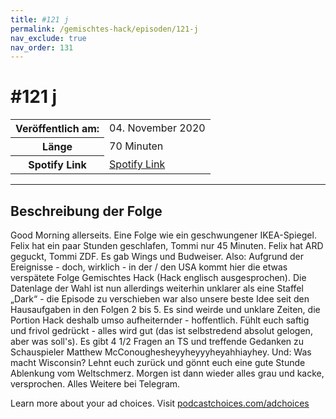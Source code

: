 ```yaml
---
title: #121 j
permalink: /gemischtes-hack/episoden/121-j
nav_exclude: true
nav_order: 131
---
```


# #121 j
<table class="resp-table dcf-table dcf-table-responsive dcf-table-bordered dcf-table-striped dcf-w-100%">
                    <tbody>
                        <tr>
                            <th scope="row">Veröffentlich am:</th>
                            <td data-label="Veröffentlich am:">04. November 2020</td>
                        </tr>
                        <tr>
                            <th scope="row">Länge </th>
                            <td data-label="Länge ">70 Minuten</td>
                        </tr><tr>
                                <th scope="row">Spotify Link</th>
                                <td data-label="Spotify Link"><a href="https://open.spotify.com/episode/3NgDxSLt6MJMD56QWIfLyv">Spotify Link</a></td>
                            </tr></tbody>
                </table>

***

## Beschreibung der Folge

<div>
<p>Good Morning allerseits. Eine Folge wie ein geschwungener IKEA-Spiegel. Felix hat ein paar Stunden geschlafen, Tommi nur 45 Minuten. Felix hat ARD geguckt, Tommi ZDF. Es gab Wings und Budweiser. Also: Aufgrund der Ereignisse - doch, wirklich - in der / den USA kommt hier die etwas verspätete Folge Gemischtes Hack (Hack englisch ausgesprochen). Die Datenlage der Wahl ist nun allerdings weiterhin unklarer als eine Staffel „Dark“ - die Episode zu verschieben war also unsere beste Idee seit den Hausaufgaben in den Folgen 2 bis 5. Es sind weirde und unklare Zeiten, die Portion Hack deshalb umso aufheiternder - hoffentlich. Fühlt euch saftig und frivol gedrückt - alles wird gut (das ist selbstredend absolut gelogen, aber was soll's). Es gibt 4 1/2 Fragen an TS und treffende Gedanken zu Schauspieler Matthew McConoughesheyyheyyyheyahhiayhey. Und: Was macht Wisconsin? Lehnt euch zurück und gönnt euch eine gute Stunde Ablenkung vom Weltschmerz. Morgen ist dann wieder alles grau und kacke, versprochen. Alles Weitere bei Telegram.</p><p> </p><p>Learn more about your ad choices. Visit <a href="https://podcastchoices.com/adchoices">podcastchoices.com/adchoices</a></p>  
</div>

